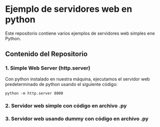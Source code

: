 # Ejemplo de servidores web en python

Este repositorio contiene varios ejemplos de servidores web simples ene Python.

## Contenido del Repositorio

### 1. Simple Web Server (http.server)

Con python instalado en nuestra máquina, ejecutamos el servidor web predeterminado de python usando el siguiente código:
```
python -m http.server 8000
```


### 2. Servidor web simple con código en archivo .py



### 3. Servidor web usando dummy con código en archivo .py

